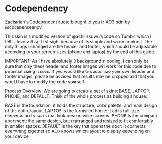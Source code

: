 # Codependency
Zachariah's Codependent quote brought to you in AO3 skin by @codependeancy.

This skin is a modified version of @achillesuwu’s code on Tumblr, which I fell in love with at first sight because of its simple and warm contrast. The only things I changed are the header and footer, which should be adjustable according to your screen sizes (phone and laptop) by the end of this guide. 

IMPORTANT: As I have absolutely 0 background in coding, I can only be sure that only these header and footer images will work for this code due to potential sizing issues. If you would like to customize your own header and footer images, please be advised that results may be cropped and that you would have to modify the code yourself. 

Process Overview: We are going to create a set of skins: BASE, LAPTOP, PHONE, and DEFAULT. Think of the whole process as building a house:

BASE is the foundation: it holds the structure, color palette, and main design of the entire layout.
LAPTOP is the furnished home: it adds full-size elements and visuals that look best on wide screens.
PHONE is the compact apartment: the same design, but rearranged and resized to fit comfortably in smaller spaces.
DEFAULT is the key that opens the door: it connects everything together so AO3 knows which layout to display depending on your device.
